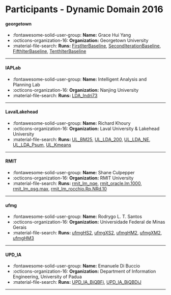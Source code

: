 # Participants - Dynamic Domain 2016 

#### georgetown
 - :fontawesome-solid-user-group: **Name:** Grace Hui Yang
 - :octicons-organization-16: **Organization:** Georgetown University
 - :material-file-search: **Runs:** [FirstIterBaseline](./runs.md#firstiterbaseline), [SecondIterationBaseline](./runs.md#seconditerationbaseline), [FifthIterBaseline](./runs.md#fifthiterbaseline), [TenthIterBaseline](./runs.md#tenthiterbaseline)

---
#### IAPLab
 - :fontawesome-solid-user-group: **Name:** Intelligent Analysis and Planning Lab
 - :octicons-organization-16: **Organization:** Nanjing University
 - :material-file-search: **Runs:** [LDA_Indri73](./runs.md#lda_indri73)

---
#### LavalLakehead
 - :fontawesome-solid-user-group: **Name:** Richard Khoury
 - :octicons-organization-16: **Organization:** Laval University & Lakehead University
 - :material-file-search: **Runs:** [UL_BM25](./runs.md#ul_bm25), [UL_LDA_200](./runs.md#ul_lda_200), [UL_LDA_NE](./runs.md#ul_lda_ne), [UL_LDA_Psum](./runs.md#ul_lda_psum), [UL_Kmeans](./runs.md#ul_kmeans)

---
#### RMIT
 - :fontawesome-solid-user-group: **Name:** Shane Culpepper
 - :octicons-organization-16: **Organization:** RMIT University
 - :material-file-search: **Runs:** [rmit_lm_nqe](./runs.md#rmit_lm_nqe), [rmit_oracle.lm.1000](./runs.md#rmit_oracle.lm.1000), [rmit_lm_psg.max](./runs.md#rmit_lm_psg.max), [rmit_lm_rocchio.Rp.NRd.10](./runs.md#rmit_lm_rocchio.rp.nrd.10)

---
#### ufmg
 - :fontawesome-solid-user-group: **Name:** Rodrygo L. T. Santos
 - :octicons-organization-16: **Organization:** Universidade Federal de Minas Gerais
 - :material-file-search: **Runs:** [ufmgHS2](./runs.md#ufmghs2), [ufmgXS2](./runs.md#ufmgxs2), [ufmgHM2](./runs.md#ufmghm2), [ufmgXM2](./runs.md#ufmgxm2), [ufmgHM3](./runs.md#ufmghm3)

---
#### UPD_IA
 - :fontawesome-solid-user-group: **Name:** Emanuele Di Buccio
 - :octicons-organization-16: **Organization:** Department of Information Engineering, University of Padua
 - :material-file-search: **Runs:** [UPD_IA_BiQBFi](./runs.md#upd_ia_biqbfi), [UPD_IA_BiQBDiJ](./runs.md#upd_ia_biqbdij)

---
